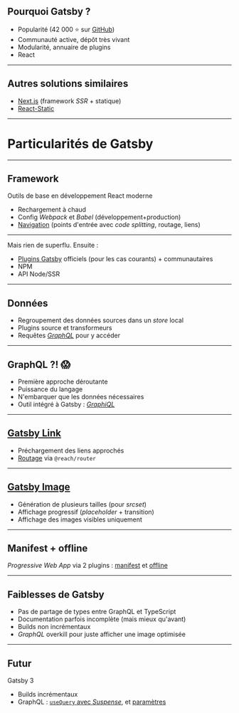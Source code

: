 ## Pourquoi Gatsby ?

- Popularité (42 000 ⭐️ sur [GitHub](https://github.com/gatsbyjs/gatsby))
- Communauté active, dépôt très vivant
- Modularité, annuaire de plugins
- React

---

## Autres solutions similaires

- [Next.js](https://nextjs.org/) (framework _SSR_ + statique)
- [React-Static](https://github.com/react-static/react-static/)

---

# Particularités de Gatsby

---

## Framework

Outils de base en développement React moderne

- Rechargement à chaud
- Config _Webpack_ et _Babel_ (développement+production)
- [Navigation](https://www.gatsbyjs.org/docs/routing/) (points d'entrée avec _code splitting_, routage, liens)

---

Mais rien de superflu. Ensuite :

- [Plugins Gatsby](https://www.gatsbyjs.org/plugins/) officiels (pour les cas courants) + communautaires
- NPM
- API Node/SSR

---

## Données

- Regroupement des données sources dans un _store_ local
- Plugins source et transformeurs
- Requêtes [_GraphQL_](https://www.gatsbyjs.org/docs/graphql/) pour y accéder

---

## GraphQL ?! 😱

- Première approche déroutante
- Puissance du langage
- N'embarquer que les données nécessaires
- Outil intégré à Gatsby : [_GraphiQL_](https://www.gatsbyjs.org/docs/running-queries-with-graphiql/)

---

## [Gatsby Link](https://www.gatsbyjs.org/docs/gatsby-link/)

- Préchargement des liens approchés
- [Routage](https://www.gatsbyjs.org/docs/routing/) via `@reach/router`

---

## [Gatsby Image](https://www.gatsbyjs.org/docs/using-gatsby-image/)

- Génération de plusieurs tailles (pour _srcset_)
- Affichage progressif (_placeholder_ + transition)
- Affichage des images visibles uniquement

---

## Manifest + offline

_Progressive Web App_ via 2 plugins : [manifest](https://www.gatsbyjs.org/packages/gatsby-plugin-manifest) et [offline](https://www.gatsbyjs.org/packages/gatsby-plugin-offline/)

---

## Faiblesses de Gatsby

- Pas de partage de types entre GraphQL et TypeScript
- Documentation parfois incomplète (mais mieux qu'avant)
- Builds non incrémentaux
- _GraphQL_ overkill pour juste afficher une image optimisée

---

## Futur

Gatsby 3

- Builds incrémentaux
- GraphQL : [`useQuery` avec _Suspense_](https://twitter.com/chatsidhartha/status/1212386859579428864), et [paramètres](https://gist.github.com/sidharthachatterjee/e0c961fd92ce287dc020939037b915ce)
